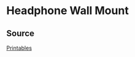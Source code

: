 # Headphone Wall Mount

## Source

[Printables](https://www.printables.com/model/123020-headphones-wall-hanger)

